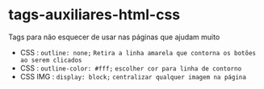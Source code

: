 # tags-auxiliares-html-css
Tags para não esquecer de usar nas páginas que ajudam muito 

- CSS  : `outline: none;`  `Retira a linha amarela que contorna os botões ao serem clicados`
- CSS : `outline-color: #fff;` `escolher cor para linha de contorno `
- CSS IMG : `display: block;` `centralizar qualquer imagem na página`

